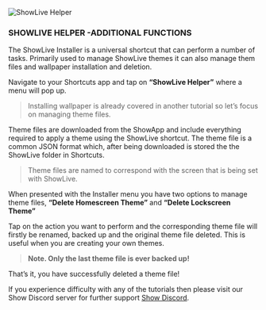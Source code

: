![ShowLive Helper](https://github.com/duke4e/showData/raw/main/howTo/images/howTo/howtoHeader.png)

### SHOWLIVE HELPER -ADDITIONAL FUNCTIONS 

The ShowLive Installer is a universal shortcut that can perform a number of tasks. Primarily used to manage ShowLive themes it can also manage them files and wallpaper installation and deletion.

Navigate to your Shortcuts app and tap on **“ShowLive Helper”** where a menu will pop up.

> Installing wallpaper is already covered in another tutorial so let’s focus on managing theme files.

Theme files are downloaded from the ShowApp and include everything required to apply a theme using the ShowLive shortcut. The theme file is a common JSON format which, after being downloaded is stored the the ShowLive folder in Shortcuts.

> Theme files are named to correspond with the screen that is being set with ShowLive.

When presented with the Installer menu you have two options to manage theme files, **“Delete Homescreen Theme”** and **“Delete Lockscreen Theme”**

Tap on the action you want to perform and the corresponding theme file will firstly be renamed, backed up and the original theme file deleted. This is useful when you are creating your own themes. 

> **Note. Only the last theme file is ever backed up!**

That’s it, you have successfully deleted a theme file!

If you experience difficulty with any of the tutorials then please visit our Show Discord server for further support [Show Discord](https://discord.gg/ab5H95YYXd).
